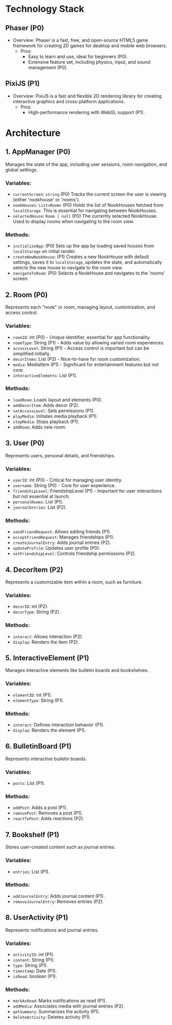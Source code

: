# Technology Stack

## Phaser (P0)
- Overview: Phaser is a fast, free, and open-source HTML5 game framework for creating 2D games for desktop and mobile web browsers.
  - Pros:
    - Easy to learn and use, ideal for beginners (P0).
    - Extensive feature set, including physics, input, and sound management (P0).

## PixiJS (P1)
- Overview: PixiJS is a fast and flexible 2D rendering library for creating interactive graphics and cross-platform applications.
  - Pros:
    - High-performance rendering with WebGL support (P1).

# Architecture

## 1. AppManager (P0)  
Manages the state of the app, including user sessions, room navigation, and global settings.

### Variables:
- `currentScreen`: `string` (P0) Tracks the current screen the user is viewing (either 'nookhouse' or 'rooms').
- `nookHouses`: `List<Room>` (P0) Holds the list of NookHouses fetched from `localStorage`. This is essential for navigating between NookHouses.
- `selectedHouse`: `Room | null` (P0) The currently selected NookHouse. Used to display rooms when navigating to the room view.

### Methods:
- `initializeApp`: (P0) Sets up the app by loading saved houses from `localStorage` on initial render.
- `createNewNookHouse`: (P1) Creates a new NookHouse with default settings, saves it to `localStorage`, updates the state, and automatically selects the new house to navigate to the room view.
- `navigateToRoom`: (P0) Selects a NookHouse and navigates to the 'rooms' screen.

## 2. Room (P0)
Represents each "nook" or room, managing layout, customization, and access control.

### Variables:
- `roomID`: int (P0) - Unique identifier, essential for app functionality.
- `roomType`: String (P1) - Adds value by allowing varied room experiences.
- `accessLevel`: String (P1) - Access control is important but can be simplified initially.
- `decorItems`: List<DecorItem> (P2) - Nice-to-have for room customization.
- `media`: MediaItem (P1) - Significant for entertainment features but not core.
- `interactiveElements`: List<InteractiveElement> (P1).

### Methods:
- `loadRoom`: Loads layout and elements (P0).
- `addDecorItem`: Adds decor (P2).
- `setAccessLevel`: Sets permissions (P1).
- `playMedia`: Initiates media playback (P1).
- `stopMedia`: Stops playback (P1).
- `addRoom`: Adds new room.

## 3. User (P0)
Represents users, personal details, and friendships.

### Variables:
- `userID`: int (P0) - Critical for managing user identity.
- `username`: String (P0) - Core for user experience.
- `friendshipLevel`: FriendshipLevel (P1) - Important for user interactions but not essential at launch.
- `personalRooms`: List<Room> (P1).
- `journalEntries`: List<UserActivity> (P2).

### Methods:
- `sendFriendRequest`: Allows adding friends (P1).
- `acceptFriendRequest`: Manages friendships (P1).
- `createJournalEntry`: Adds journal entries (P2).
- `updateProfile`: Updates user profile (P0).
- `setFriendshipLevel`: Controls friendship permissions (P2).

## 4. DecorItem (P2)
Represents a customizable item within a room, such as furniture.

### Variables:
- `decorID`: int (P2).
- `decorType`: String (P2).

### Methods:
- `interact`: Allows interaction (P2).
- `display`: Renders the item (P2).

## 5. InteractiveElement (P1)
Manages interactive elements like bulletin boards and bookshelves.

### Variables:
- `elementID`: int (P1).
- `elementType`: String (P1).

### Methods:
- `interact`: Defines interaction behavior (P1).
- `display`: Renders the element (P1).

## 6. BulletinBoard (P1)
Represents interactive bulletin boards.

### Variables:
- `posts`: List<Post> (P1).

### Methods:
- `addPost`: Adds a post (P1).
- `removePost`: Removes a post (P1).
- `reactToPost`: Adds reactions (P2).

## 7. Bookshelf (P1)
Stores user-created content such as journal entries.

### Variables:
- `entries`: List<UserActivity> (P1).

### Methods:
- `addJournalEntry`: Adds journal content (P1).
- `removeJournalEntry`: Removes entries (P2).

## 8. UserActivity (P1)
Represents notifications and journal entries.

### Variables:
- `activityID`: int (P1).
- `content`: String (P1).
- `type`: String (P1).
- `timestamp`: Date (P1).
- `isRead`: boolean (P1).

### Methods:
- `markAsRead`: Marks notifications as read (P1).
- `addMedia`: Associates media with journal entries (P2).
- `getSummary`: Summarizes the activity (P1).
- `deleteActivity`: Deletes activity (P1).
